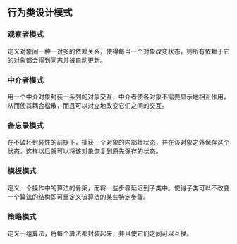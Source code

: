 ## 行为类设计模式 ##

### 观察者模式 ###

定义对象间一种一对多的依赖关系，使得每当一个对象改变状态，则所有依赖于它的对象都会得到同志并被自动更新。

### 中介者模式 ###

用一个中介对象封装一系列的对象交互，中介者使各对象不需要显示地相互作用，从而使其耦合松散，而且可以对立地改变它们之间的交互。

### 备忘录模式 ###

在不破坏封装性的前提下，捕获一个对象的内部壮状态，并在该对象之外保存这个状态。这样以后就可以将该对象恢复到原先保存的状态。

### 模板模式 ###

定义一个操作中的算法的骨架，而将一些步骤延迟到子类中。使得子类可以不改变一个算法的结构即可重定义该算法的某些特定步骤。

### 策略模式 ###

定义一组算法，将每个算法都封装起来，并且使它们之间可以互换。